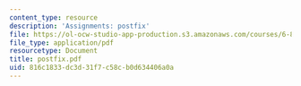 ```yaml
---
content_type: resource
description: 'Assignments: postfix'
file: https://ol-ocw-studio-app-production.s3.amazonaws.com/courses/6-821-programming-languages-fall-2002/816c1833dc3d31f7c58cb0d634406a0a_postfix.pdf
file_type: application/pdf
resourcetype: Document
title: postfix.pdf
uid: 816c1833-dc3d-31f7-c58c-b0d634406a0a
---
```


